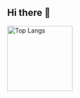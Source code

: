 ## Hi there 👋

<img alt="Top Langs" height="150px" src="https://github-readme-stats.vercel.app/api/top-langs/?username=citIMAMURA&layout=compact&count_private=true&show_icons=true&theme=tokyonight" />


<!--
**citIMAMURA/citIMAMURA** is a ✨ _special_ ✨ repository because its `README.md` (this file) appears on your GitHub profile.

Here are some ideas to get you started:

- 🔭 I’m currently working on ...
- 🌱 I’m currently learning ...
- 👯 I’m looking to collaborate on ...
- 🤔 I’m looking for help with ...
- 💬 Ask me about ...
- 📫 How to reach me: ...
- 😄 Pronouns: ...
- ⚡ Fun fact: ...
-->
